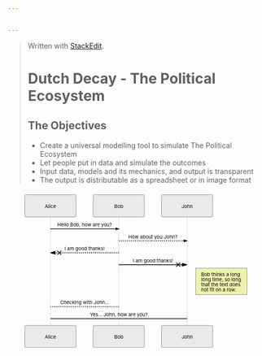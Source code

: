 ```yaml
---


---
```


<blockquote>
<p>Written with <a href="https://stackedit.io/">StackEdit</a>.</p>
<h1 id="dutch-decay---the-political-ecosystem">Dutch Decay - The Political Ecosystem</h1>
<h2 id="the-objectives">The Objectives</h2>
<ul>
<li>Create a universal modelling tool to simulate The Political Ecosystem</li>
<li>Let people put in data and simulate the outcomes</li>
<li>Input data, models and its mechanics, and output is transparent</li>
<li>The output is distributable as a spreadsheet or in image format</li>
</ul>
</blockquote>
<div class="mermaid"><svg xmlns="http://www.w3.org/2000/svg" id="mermaid-svg-QgWVkNoSnnjhmEFq" height="100%" width="100%" style="max-width:750px;" viewBox="-50 -10 750 459"><g></g><g><line id="actor9" x1="75" y1="5" x2="75" y2="448" class="actor-line" stroke-width="0.5px" stroke="#999"></line><rect x="0" y="0" fill="#eaeaea" stroke="#666" width="150" height="65" rx="3" ry="3" class="actor"></rect><text x="75" y="32.5" style="text-anchor: middle;" dominant-baseline="central" alignment-baseline="central" class="actor"><tspan x="75" dy="0">Alice</tspan></text></g><g><line id="actor10" x1="275" y1="5" x2="275" y2="448" class="actor-line" stroke-width="0.5px" stroke="#999"></line><rect x="200" y="0" fill="#eaeaea" stroke="#666" width="150" height="65" rx="3" ry="3" class="actor"></rect><text x="275" y="32.5" style="text-anchor: middle;" dominant-baseline="central" alignment-baseline="central" class="actor"><tspan x="275" dy="0">Bob</tspan></text></g><g><line id="actor11" x1="475" y1="5" x2="475" y2="448" class="actor-line" stroke-width="0.5px" stroke="#999"></line><rect x="400" y="0" fill="#eaeaea" stroke="#666" width="150" height="65" rx="3" ry="3" class="actor"></rect><text x="475" y="32.5" style="text-anchor: middle;" dominant-baseline="central" alignment-baseline="central" class="actor"><tspan x="475" dy="0">John</tspan></text></g><defs><marker id="arrowhead" refX="5" refY="2" markerWidth="6" markerHeight="4" orient="auto"><path d="M 0,0 V 4 L6,2 Z"></path></marker></defs><defs><marker id="crosshead" markerWidth="15" markerHeight="8" orient="auto" refX="16" refY="4"><path fill="black" stroke="#000000" style="stroke-dasharray: 0px, 0px;" stroke-width="1px" d="M 9,2 V 6 L16,4 Z"></path><path fill="none" stroke="#000000" style="stroke-dasharray: 0px, 0px;" stroke-width="1px" d="M 0,1 L 6,7 M 6,1 L 0,7"></path></marker></defs><g><text x="175" y="93" style="text-anchor: middle;" class="messageText">Hello Bob, how are you?</text><line x1="75" y1="100" x2="275" y2="100" class="messageLine0" stroke-width="2" stroke="black" style="fill: none;" marker-end="url(#arrowhead)"></line></g><g><text x="375" y="128" style="text-anchor: middle;" class="messageText">How about you John?</text><line x1="275" y1="135" x2="475" y2="135" style="stroke-dasharray: 3px, 3px; fill: none;" class="messageLine1" stroke-width="2" stroke="black" marker-end="url(#arrowhead)"></line></g><g><text x="175" y="163" style="text-anchor: middle;" class="messageText">I am good thanks!</text><line x1="275" y1="170" x2="75" y2="170" style="stroke-dasharray: 3px, 3px; fill: none;" class="messageLine1" stroke-width="2" stroke="black" marker-end="url(#crosshead)"></line></g><g><text x="375" y="198" style="text-anchor: middle;" class="messageText">I am good thanks!</text><line x1="275" y1="205" x2="475" y2="205" class="messageLine0" stroke-width="2" stroke="black" style="fill: none;" marker-end="url(#crosshead)"></line></g><g><rect x="500" y="215" fill="#EDF2AE" stroke="#666" width="150" height="78" rx="0" ry="0" class="note"></rect><text x="496" y="239" fill="black" class="noteText"><tspan x="516" fill="black">Bob thinks a long</tspan></text><text x="496" y="253.5" fill="black" class="noteText"><tspan x="516" fill="black">long time, so long</tspan></text><text x="496" y="268" fill="black" class="noteText"><tspan x="516" fill="black">that the text does</tspan></text><text x="496" y="282.5" fill="black" class="noteText"><tspan x="516" fill="black">not fit on a row.</tspan></text></g><g><text x="175" y="321" style="text-anchor: middle;" class="messageText">Checking with John...</text><line x1="275" y1="328" x2="75" y2="328" style="stroke-dasharray: 3px, 3px; fill: none;" class="messageLine1" stroke-width="2" stroke="black"></line></g><g><text x="275" y="356" style="text-anchor: middle;" class="messageText">Yes... John, how are you?</text><line x1="75" y1="363" x2="475" y2="363" class="messageLine0" stroke-width="2" stroke="black" style="fill: none;"></line></g><g><rect x="0" y="383" fill="#eaeaea" stroke="#666" width="150" height="65" rx="3" ry="3" class="actor"></rect><text x="75" y="415.5" style="text-anchor: middle;" dominant-baseline="central" alignment-baseline="central" class="actor"><tspan x="75" dy="0">Alice</tspan></text></g><g><rect x="200" y="383" fill="#eaeaea" stroke="#666" width="150" height="65" rx="3" ry="3" class="actor"></rect><text x="275" y="415.5" style="text-anchor: middle;" dominant-baseline="central" alignment-baseline="central" class="actor"><tspan x="275" dy="0">Bob</tspan></text></g><g><rect x="400" y="383" fill="#eaeaea" stroke="#666" width="150" height="65" rx="3" ry="3" class="actor"></rect><text x="475" y="415.5" style="text-anchor: middle;" dominant-baseline="central" alignment-baseline="central" class="actor"><tspan x="475" dy="0">John</tspan></text></g></svg></div>

